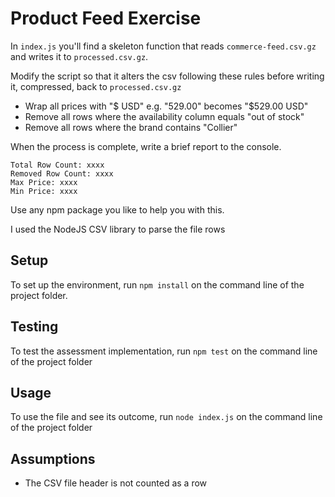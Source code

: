 # Product Feed Exercise

In `index.js` you'll find a skeleton function that reads `commerce-feed.csv.gz`
and writes it to `processed.csv.gz`.

Modify the script so that it alters the csv following these rules before
writing it, compressed, back to `processed.csv.gz`

- Wrap all prices with "$ USD" e.g. "529.00" becomes "$529.00 USD"
- Remove all rows where the availability column equals "out of stock"
- Remove all rows where the brand contains "Collier"

When the process is complete, write a brief report to the console.

```
Total Row Count: xxxx
Removed Row Count: xxxx
Max Price: xxxx
Min Price: xxxx
```

Use any npm package you like to help you with this.

I used the NodeJS CSV library to parse the file rows

## Setup
To set up the environment, run `npm install` on the command line of the project folder.

## Testing
To test the assessment implementation, run `npm test` on the command line of the project folder

## Usage
To use the file and see its outcome, run `node index.js` on the command line of the project folder

## Assumptions
- The CSV file header is not counted as a row








